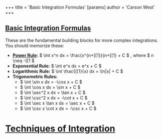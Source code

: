 +++
 title = 'Basic Integration Formulas'
[params]
	author = 'Carson West'
+++
## [Basic Integration Formulas](./../basic-integration-formulas/) 
These are the fundamental building blocks for more complex integrations.  You should memorize these:

* **[Power Rule](./../power-rule/):**  $ \int x^n dx = \frac{x^{n+[[1}}{n+[[1} + C $ , where  $ n \neq -[[1 $ 
* **Exponential Rule:**  $ \int e^x dx = e^x + C $ 
* **Logarithmic Rule:**  $ \int \frac{[[1}{x} dx = \ln|x| + C $ 
* **Trigonometric Rules:**
    *  $ \int \sin x dx = -\cos x + C $ 
    *  $ \int \cos x dx = \sin x + C $ 
    *  $ \int \sec^2 x dx = \tan x + C $ 
    *  $ \int \csc^2 x dx = -\cot x + C $ 
    *  $ \int \sec x \tan x dx = \sec x + C $ 
    *  $ \int \csc x \cot x dx = -\csc x + C $ 

# [Techniques of Integration](./../techniques-of-integration/)